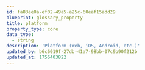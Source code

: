 ```yaml
---
id: fa83ee0a-ef02-49a5-a25c-60eaf15add29
blueprint: glossary_property
title: platform
property_type: core
data_type:
  - string
description: 'Platform (Web, iOS, Android, etc.)'
updated_by: b6c6019f-27db-41a7-98bb-07c9b90f212b
updated_at: 1756403822
---
```

